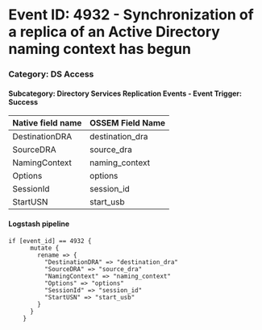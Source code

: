 # Event ID: 4932 - Synchronization of a replica of an Active Directory naming context has begun
### Category: DS Access
#### Subcategory: Directory Services Replication Events - Event Trigger: Success

|Native field name            |OSSEM Field Name                   |
|:----------------------------|:----------------------------------|
| DestinationDRA              | destination_dra                   |
| SourceDRA                   | source_dra                        |
| NamingContext               | naming_context                    |
| Options                     | options                           |
| SessionId                   | session_id                        |
| StartUSN                    | start_usb                         |

#### Logstash pipeline

```
if [event_id] == 4932 {
      mutate {
        rename => {
          "DestinationDRA" => "destination_dra"
          "SourceDRA" => "source_dra"
          "NamingContext" => "naming_context"
          "Options" => "options"
          "SessionId" => "session_id"
          "StartUSN" => "start_usb"
        }
      }
    }
```
